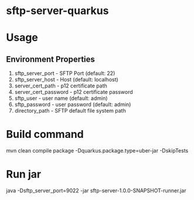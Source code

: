 # sftp-server-quarkus



# Usage
## Environment Properties
1) sftp_server_port - SFTP Port (default: 22)
2) sftp_server_host - Host (default: localhost) 
3) server_cert_path - p12 certificate path
4) server_cert_password - p12 certificate password
5) sftp_user - user name (default: admin)
6) sftp_password - user password (default: admin)
7) directory_path - SFTP default file system path


# Build command
mvn clean compile package -Dquarkus.package.type=uber-jar -DskipTests

# Run jar
java -Dsftp_server_port=9022  -jar sftp-server-1.0.0-SNAPSHOT-runner.jar
